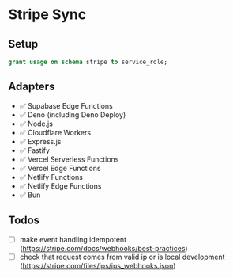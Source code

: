 # Stripe Sync

## Setup

```sql
grant usage on schema stripe to service_role;
```

## Adapters

- ✅ Supabase Edge Functions
- ✅ Deno (including Deno Deploy)
- ✅ Node.js
- ✅ Cloudflare Workers
- ✅ Express.js
- ✅ Fastify
- ✅ Vercel Serverless Functions
- ✅ Vercel Edge Functions
- ✅ Netlify Functions
- ✅ Netlify Edge Functions
- ✅ Bun

## Todos

- [ ] make event handling idempotent (https://stripe.com/docs/webhooks/best-practices)
- [ ] check that request comes from valid ip or is local development (https://stripe.com/files/ips/ips_webhooks.json)
